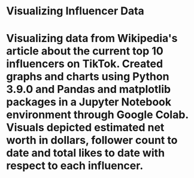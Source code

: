 # Visualizing Influencer Data
# Visualizing data from Wikipedia's article about the current top 10 influencers on TikTok. Created graphs and charts using Python 3.9.0 and Pandas and matplotlib packages in a Jupyter Notebook environment through Google Colab. Visuals depicted estimated net worth in dollars, follower count to date and total likes to date with respect to each influencer. 
